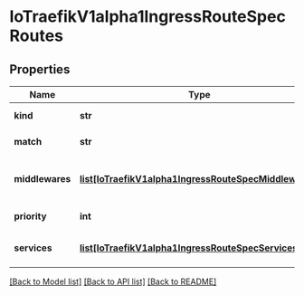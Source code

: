 # IoTraefikV1alpha1IngressRouteSpecRoutes

## Properties
Name | Type | Description | Notes
------------ | ------------- | ------------- | -------------
**kind** | **str** | Kind defines the kind of the route. Rule is the only supported kind. | 
**match** | **str** | Match defines the router&#39;s rule. More info: https://doc.traefik.io/traefik/v2.10/routing/routers/#rule | 
**middlewares** | [**list[IoTraefikV1alpha1IngressRouteSpecMiddlewares]**](IoTraefikV1alpha1IngressRouteSpecMiddlewares.md) | Middlewares defines the list of references to Middleware resources. More info: https://doc.traefik.io/traefik/v2.10/routing/providers/kubernetes-crd/#kind-middleware | [optional] 
**priority** | **int** | Priority defines the router&#39;s priority. More info: https://doc.traefik.io/traefik/v2.10/routing/routers/#priority | [optional] 
**services** | [**list[IoTraefikV1alpha1IngressRouteSpecServices]**](IoTraefikV1alpha1IngressRouteSpecServices.md) | Services defines the list of Service. It can contain any combination of TraefikService and/or reference to a Kubernetes Service. | [optional] 

[[Back to Model list]](../README.md#documentation-for-models) [[Back to API list]](../README.md#documentation-for-api-endpoints) [[Back to README]](../README.md)


